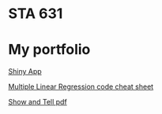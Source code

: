 # STA 631
# My portfolio 
[Shiny App](https://github.com/nderituc/Portfolio-STA-631/tree/main/Shiny%20App)

[Multiple Linear Regression code cheat sheet ](https://github.com/nderituc/Portfolio-STA-631/blob/main/Multiple%20Linear%20Reg%20Code%20Cheat%20Sheet.md)

[Show and Tell pdf](https://github.com/nderituc/Portfolio-STA-631/blob/main/Show%20and%20Tell.pdf)



